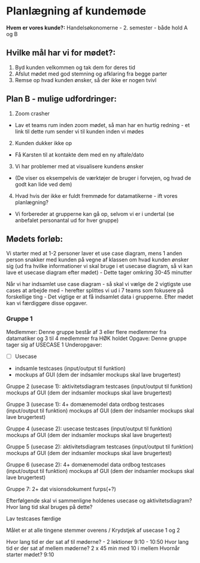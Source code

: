 # Planlægning af kundemøde

**Hvem er vores kunde?:** Handelsøkonomerne - 2. semester - både hold A og B

## Hvilke mål har vi for mødet?:
1. Byd kunden velkommen og tak dem for deres tid
2. Afslut mødet med god stemning og afklaring fra begge parter
3. Remse op hvad kunden ønsker, så der ikke er nogen tvivl

## Plan B - mulige udfordringer:
1. Zoom crasher
- Lav et teams rum inden zoom mødet, så man har en hurtig redning -  et link til dette rum sender vi til kunden inden vi mødes
2. Kunden dukker ikke op
- Få Karsten til at kontakte dem med en ny aftale/dato
3. Vi har problemer med at visualisere kundens ønsker
- (De viser os eksempelvis de værktøjer de bruger i forvejen, og hvad de godt kan lide ved dem)
4. Hvad hvis der ikke er fuldt fremmøde for datamatikerne - ift vores planlægning?
- Vi forbereder at grupperne kan gå op, selvom vi er i undertal (se anbefalet personantal ud for hver gruppe)

## Mødets forløb:
Vi starter med at 1-2 personer laver et use case diagram, mens 1 anden person snakker med kunden på vegne af klassen om hvad kunden ønsker sig (ud fra hvilke informationer vi skal bruge i et usecase diagram, så vi kan lave et usecase diagram efter mødet) - Dette tager omkring 30-45 minutter


Når vi har indsamlet use case diagram - så skal vi vælge de 2 vigtigste use cases at arbejde med - herefter splittes vi ud i 7 teams som fokusere på forskellige ting -  Det vigtige er at få indsamlet data i grupperne. Efter mødet kan vi færdiggøre disse opgaver. 

### Gruppe 1
Medlemmer: Denne gruppe består af 3 eller flere medlemmer fra datamatiker og 3 til 4 medlemmer fra HØK holdet
Opgave: Denne gruppe tager sig af USECASE 1
Underopgaver: 
- [ ] Usecase
- indsamle testcases (input/output til funktion)
- mockups af GUI (dem der indsamler mockups skal lave brugertest)

Gruppe 2 (usecase 1):
	aktivitetsdiagram
	testcases (input/output til funktion)
mockups af GUI (dem der indsamler mockups skal lave brugertest)

Gruppe 3 (usecase 1): 4+
	domænemodel
	data ordbog
	testcases (input/output til funktion)
mockups af GUI (dem der indsamler mockups skal lave brugertest)

Gruppe 4 (usecase 2):
	usecase 
testcases (input/output til funktion)
mockups af GUI (dem der indsamler mockups skal lave brugertest)

Gruppe 5 (usecase 2):
aktivitetsdiagram
	testcases (input/output til funktion)
mockups af GUI (dem der indsamler mockups skal lave brugertest)

Gruppe 6 (usecase 2): 4+
domænemodel
	data ordbog
	testcases (input/output til funktion)
mockups af GUI (dem der indsamler mockups skal lave brugertest)

Gruppe 7: 2+ dat
	visionsdokument 
	furps(+?)

Efterfølgende skal vi sammenligne holdenes usecase og aktivitetsdiagram?
Hvor lang tid skal bruges på dette?

Lav testcases færdige

Målet er at alle tingene stemmer overens / Krydstjek af usecase 1 og 2

Hvor lang tid er der sat af til møderne? - 2 lektioner 9:10 - 10:50
Hvor lang tid er der sat af mellem møderne? 2 x 45 min med 10 i mellem
Hvornår starter mødet? 9:10
